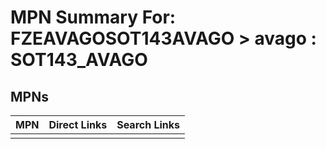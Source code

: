 



# MPN Summary For: FZEAVAGOSOT143AVAGO > avago : SOT143_AVAGO

## MPNs
  

|MPN|Direct Links|Search Links|
| :--- | :--- | :--- |
||||
